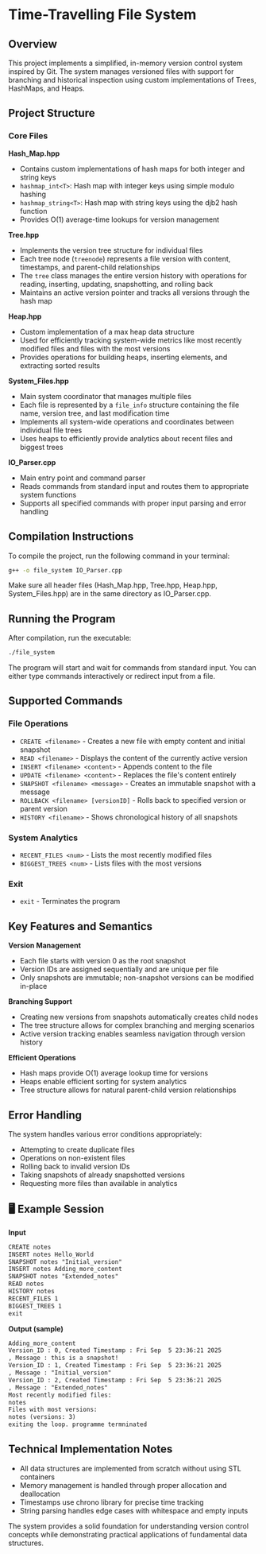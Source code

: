 # Time-Travelling File System

## Overview
This project implements a simplified, in-memory version control system inspired by Git. The system manages versioned files with support for branching and historical inspection using custom implementations of Trees, HashMaps, and Heaps.

## Project Structure

### Core Files

**Hash_Map.hpp**
- Contains custom implementations of hash maps for both integer and string keys
- `hashmap_int<T>`: Hash map with integer keys using simple modulo hashing
- `hashmap_string<T>`: Hash map with string keys using the djb2 hash function
- Provides O(1) average-time lookups for version management

**Tree.hpp** 
- Implements the version tree structure for individual files
- Each tree node (`treenode`) represents a file version with content, timestamps, and parent-child relationships
- The `tree` class manages the entire version history with operations for reading, inserting, updating, snapshotting, and rolling back
- Maintains an active version pointer and tracks all versions through the hash map

**Heap.hpp**
- Custom implementation of a max heap data structure
- Used for efficiently tracking system-wide metrics like most recently modified files and files with the most versions
- Provides operations for building heaps, inserting elements, and extracting sorted results

**System_Files.hpp**
- Main system coordinator that manages multiple files
- Each file is represented by a `file_info` structure containing the file name, version tree, and last modification time
- Implements all system-wide operations and coordinates between individual file trees
- Uses heaps to efficiently provide analytics about recent files and biggest trees

**IO_Parser.cpp**
- Main entry point and command parser
- Reads commands from standard input and routes them to appropriate system functions
- Supports all specified commands with proper input parsing and error handling

## Compilation Instructions

To compile the project, run the following command in your terminal:

```bash
g++ -o file_system IO_Parser.cpp
```

Make sure all header files (Hash_Map.hpp, Tree.hpp, Heap.hpp, System_Files.hpp) are in the same directory as IO_Parser.cpp.

## Running the Program

After compilation, run the executable:

```bash
./file_system
```

The program will start and wait for commands from standard input. You can either type commands interactively or redirect input from a file.

## Supported Commands

### File Operations
- `CREATE <filename>` - Creates a new file with empty content and initial snapshot
- `READ <filename>` - Displays the content of the currently active version
- `INSERT <filename> <content>` - Appends content to the file
- `UPDATE <filename> <content>` - Replaces the file's content entirely
- `SNAPSHOT <filename> <message>` - Creates an immutable snapshot with a message
- `ROLLBACK <filename> [versionID]` - Rolls back to specified version or parent version
- `HISTORY <filename>` - Shows chronological history of all snapshots

### System Analytics  
- `RECENT_FILES <num>` - Lists the most recently modified files
- `BIGGEST_TREES <num>` - Lists files with the most versions

### Exit
- `exit` - Terminates the program

## Key Features and Semantics

**Version Management**
- Each file starts with version 0 as the root snapshot
- Version IDs are assigned sequentially and are unique per file
- Only snapshots are immutable; non-snapshot versions can be modified in-place

**Branching Support**
- Creating new versions from snapshots automatically creates child nodes
- The tree structure allows for complex branching and merging scenarios
- Active version tracking enables seamless navigation through version history

**Efficient Operations**
- Hash maps provide O(1) average lookup time for versions
- Heaps enable efficient sorting for system analytics
- Tree structure allows for natural parent-child version relationships

## Error Handling

The system handles various error conditions appropriately:
- Attempting to create duplicate files
- Operations on non-existent files
- Rolling back to invalid version IDs
- Taking snapshots of already snapshotted versions
- Requesting more files than available in analytics


## 🖥️ Example Session  

**Input**  
```txt
CREATE notes
INSERT notes Hello_World
SNAPSHOT notes "Initial_version"
INSERT notes Adding_more_content
SNAPSHOT notes "Extended_notes"
READ notes
HISTORY notes
RECENT_FILES 1
BIGGEST_TREES 1
exit
```

**Output (sample)**  
```txt
Adding_more_content
Version_ID : 0, Created Timestamp : Fri Sep  5 23:36:21 2025
, Message : this is a snapshot!
Version_ID : 1, Created Timestamp : Fri Sep  5 23:36:21 2025
, Message : "Initial_version"
Version_ID : 2, Created Timestamp : Fri Sep  5 23:36:21 2025
, Message : "Extended_notes"
Most recently modified files:
notes
Files with most versions:
notes (versions: 3)
exiting the loop. programme termninated
```


## Technical Implementation Notes

- All data structures are implemented from scratch without using STL containers
- Memory management is handled through proper allocation and deallocation
- Timestamps use chrono library for precise time tracking
- String parsing handles edge cases with whitespace and empty inputs

The system provides a solid foundation for understanding version control concepts while demonstrating practical applications of fundamental data structures.
